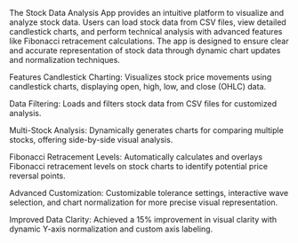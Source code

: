 The Stock Data Analysis App provides an intuitive platform to visualize and analyze stock data. Users can load stock data from CSV files, view detailed candlestick charts, and perform technical analysis with advanced features like Fibonacci retracement calculations. The app is designed to ensure clear and accurate representation of stock data through dynamic chart updates and normalization techniques.


Features
Candlestick Charting: Visualizes stock price movements using candlestick charts, displaying open, high, low, and close (OHLC) data.

Data Filtering: Loads and filters stock data from CSV files for customized analysis.

Multi-Stock Analysis: Dynamically generates charts for comparing multiple stocks, offering side-by-side visual analysis.

Fibonacci Retracement Levels: Automatically calculates and overlays Fibonacci retracement levels on stock charts to identify potential price reversal points.

Advanced Customization: Customizable tolerance settings, interactive wave selection, and chart normalization for more precise visual representation.

Improved Data Clarity: Achieved a 15% improvement in visual clarity with dynamic Y-axis normalization and custom axis labeling.

